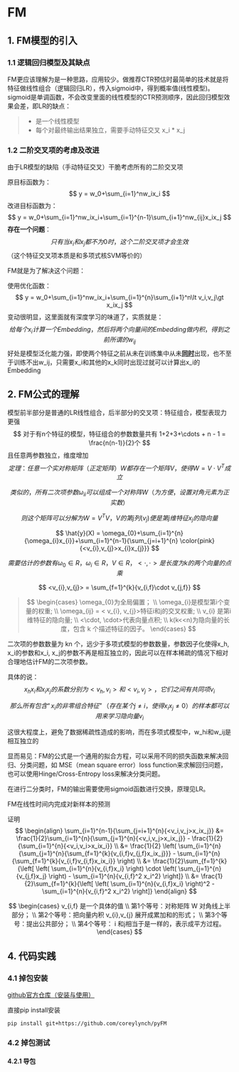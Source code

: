 # FM

## 1. FM模型的引入

### 1.1 逻辑回归模型及其缺点

FM更应该理解为是一种思路，应用较少。做推荐CTR预估时最简单的技术就是将特征做线性组合（逻辑回归LR），传入sigmoid中，得到概率值(线性模型)。sigmoid是单调函数，不会改变里面的线性模型的CTR预测顺序，因此回归模型效果会差，即LR的缺点：

> - 是一个线性模型
> - 每个对最终输出结果独立，需要手动特征交叉 x_i * x_j 

### 1.2 二阶交叉项的考虑及改进

由于LR模型的缺陷（手动特征交叉）干脆考虑所有的二阶交叉项

原目标函数为：
$$
y = w_0+\sum_{i=1}^nw_ix_i
$$
改进目标函数为：
$$
 y = w_0+\sum_{i=1}^nw_ix_i+\sum_{i=1}^{n-1}\sum_{i+1}^nw_{ij}x_ix_j 
$$
**存在一个问题**：
$$
只有当x_i和x_j都不为0时，这个二阶交叉项才会生效
$$
（这个特征交叉项本质是和多项式核SVM等价的）

FM就是为了解决这个问题：

使用优化函数：
$$
y = w_0+\sum_{i=1}^nw_ix_i+\sum_{i=1}^{n}\sum_{i+1}^n\lt v_i,v_j\gt x_ix_j
$$
变动很明显，这里面就有深度学习的味道了，实质就是：
$$
给每个x_i计算一个Embedding，然后将两个向量间的Embedding做内积，得到之前所谓的w_{ij}
$$
好处是模型泛化能力强，即使两个特征之前从未在训练集中从未<u>**同时**</u>出现，也不至于训练不出w_ij，只需要x_i和其他的x_k同时出现过就可以计算出x_i的Embedding

## 2. FM公式的理解

模型前半部分是普通的LR线性组合，后半部分的交叉项：特征组合，模型表现力更强
$$
对于有n个特征的模型，特征组合的参数数量共有 1+2+3+\cdots + n - 1 = \frac{n(n-1)}{2}个
$$
且任意两参数独立，维度增加
$$
定理：任意一个实对称矩阵（正定矩阵）W都存在一个矩阵V，使得W = V \cdot V^T成立
$$

$$
类似的，所有二次项参数\omega_{ii}可以组成一个对称阵W（为方便，设置对角元素为正实数）
$$

$$
则这个矩阵可以分解为W = V^TV，V的第j列(v_{j})便是第j维特征x_j的隐向量
$$

$$
\hat{y}(X) = \omega_{0}+\sum_{i=1}^{n}{\omega_{i}x_{i}}+\sum_{i=1}^{n-1}{\sum_{j=i+1}^{n} \color{pink}{<v_{i},v_{j}>x_{i}x_{j}}}
$$

$$
需要估计的参数有\omega_{0} ∈ R，\omega_{i}∈ R，V∈ R，< \cdot, \cdot>是长度为k的两个向量的点乘
$$

$$
<v_{i},v_{j}> = \sum_{f=1}^{k}{v_{i,f}\cdot v_{j,f}} 
$$

> $$
> \begin{cases}
> 	\omega_{0}为全局偏置；
>     \\
>     \omega_{i}是模型第i个变量的权重;
>     \\
>     \omega_{ij} = < v_{i}, v_{j}>特征i和j的交叉权重;
>     \\
>     v_{i} 是第i维特征的隐向量;
>     \\
>     <\cdot, \cdot>代表向量点积;
>     \\
>     k(k<<n)为隐向量的长度，包含 k 个描述特征的因子。
> \end{cases}
> $$

二次项的参数数量为 kn 个，远少于多项式模型的参数数量，参数因子化使得x_h, x_i的参数和x_i, x_j的参数不再是相互独立的，因此可以在样本稀疏的情况下相对合理地估计FM的二次项参数。

具体的说：
$$
x_{h}x_{i} 和 x_{i}x_{j}的系数分别为 \lt v_{h},v_{i}\gt 和 \lt v_{i},v_{j}\gt ，它们之间有共同项v_{i} 
$$

$$
那么所有包含“ x_{i} 的非零组合特征”（存在某个 j \ne i ，使得 x_{i}x_{j}\neq 0）的样本都可以用来学习隐向量v_{i}
$$

这很大程度上，避免了数据稀疏性造成的影响，而在多项式模型中，w_hi和w_ij是相互独立的

显而易见：FM的公式是一个通用的拟合方程，可以采用不同的损失函数来解决回归、分类问题，如
MSE（mean square error）loss function来求解回归问题，也可以使用Hinge/Cross-Entropy loss来解决分类问题。

在进行二分类时，FM的输出需要使用sigmoid函数进行交换，原理见LR。

FM在线性时间内完成对新样本的预测

证明
$$
\begin{align} \sum_{i=1}^{n-1}{\sum_{j=i+1}^{n}{<v_i,v_j>x_ix_j}} &= \frac{1}{2}\sum_{i=1}^{n}{\sum_{j=1}^{n}{<v_i,v_j>x_ix_j}} - \frac{1}{2} {\sum_{i=1}^{n}{<v_i,v_i>x_ix_i}} \\ &= \frac{1}{2} \left( \sum_{i=1}^{n}{\sum_{j=1}^{n}{\sum_{f=1}^{k}{v_{i,f}v_{j,f}x_ix_j}}} - \sum_{i=1}^{n}{\sum_{f=1}^{k}{v_{i,f}v_{i,f}x_ix_i}} \right) \\ &= \frac{1}{2}\sum_{f=1}^{k}{\left[ \left( \sum_{i=1}^{n}{v_{i,f}x_i} \right) \cdot \left( \sum_{j=1}^{n}{v_{j,f}x_j} \right) - \sum_{i=1}^{n}{v_{i,f}^2 x_i^2} \right]} \\ &= \frac{1}{2}\sum_{f=1}^{k}{\left[ \left( \sum_{i=1}^{n}{v_{i,f}x_i} \right)^2 - \sum_{i=1}^{n}{v_{i,f}^2 x_i^2} \right]} \end{align}
$$

$$
\begin{cases}
    v_{i,f} 是一个具体的值
    \\
    第1个等号：对称矩阵 W 对角线上半部分；
    \\
    第2个等号：把向量内积 v_{i},v_{j} 展开成累加和的形式；
    \\
    第3个等号：提出公共部分；
    \\
    第4个等号： i 和j相当于是一样的，表示成平方过程。
\end{cases}
$$

## 4. 代码实践

### 4.1 掉包安装

[github官方仓库（安装与使用）](https://github.com/coreylynch/pyFM)

直接pip install安装

```
pip install git+https://github.com/coreylynch/pyFM
```

### 4.2 掉包测试

#### 4.2.1 导包

```python

```



